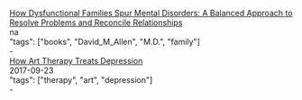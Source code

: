 [How Dysfunctional Families Spur Mental Disorders: A Balanced Approach to Resolve Problems and Reconcile Relationships ](https://www.goodreads.com/book/show/9184738-how-dysfunctional-families-spur-mental-disorders)<br />
na<br />
"tags": ["books", "David_M_Allen", "M.D.", "family"]<br />
-<br />
[How Art Therapy Treats Depression](http://thereseborchard.com/2017/09/23/how-art-therapy-treats-depression/)<br />
2017-09-23<br />
"tags": ["therapy", "art", "depression"]<br />
-<br />

